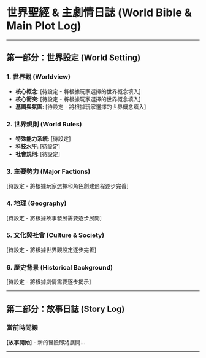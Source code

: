 # 世界聖經 & 主劇情日誌 (World Bible & Main Plot Log)

---

## 第一部分：世界設定 (World Setting)

### 1. 世界觀 (Worldview)

*   **核心概念**: [待設定 - 將根據玩家選擇的世界概念填入]
*   **核心衝突**: [待設定 - 將根據玩家選擇的世界概念填入]
*   **基調與氛圍**: [待設定 - 將根據玩家選擇的世界概念填入]

### 2. 世界規則 (World Rules)

*   **特殊能力系統**: [待設定]
*   **科技水平**: [待設定]
*   **社會規則**: [待設定]

### 3. 主要勢力 (Major Factions)

[待設定 - 將根據玩家選擇和角色創建過程逐步完善]

### 4. 地理 (Geography)

[待設定 - 將根據故事發展需要逐步展開]

### 5. 文化與社會 (Culture & Society)

[待設定 - 將根據世界觀設定逐步完善]

### 6. 歷史背景 (Historical Background)

[待設定 - 將根據劇情需要逐步揭示]

---

## 第二部分：故事日誌 (Story Log)

### 當前時間線

**[故事開始]** - 新的冒險即將展開...

---